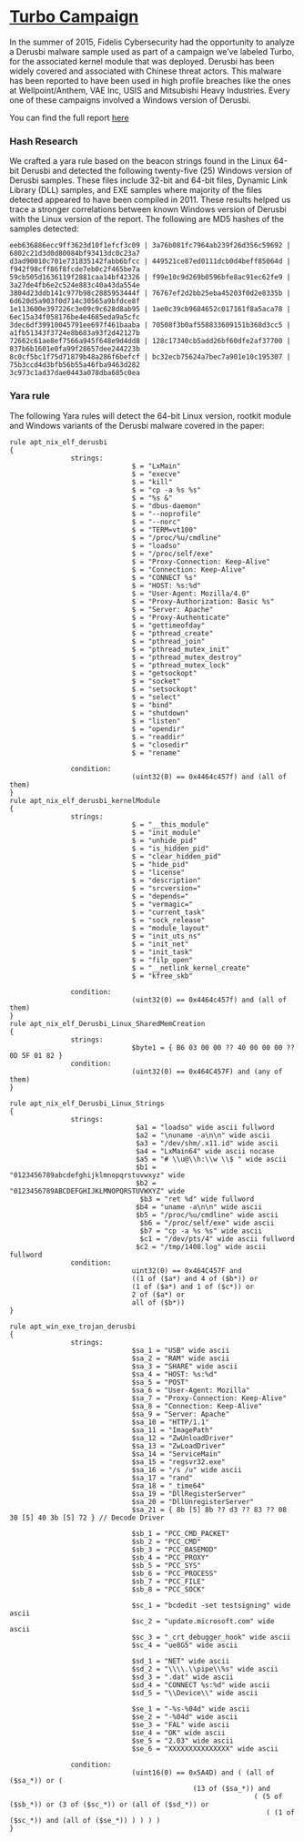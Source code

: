 # [Turbo Campaign](https://www.fidelissecurity.com/resources/turbo-campaign-featuring-derusbi-64-bit-linux)
In the summer of 2015, Fidelis Cybersecurity had the opportunity to analyze a Derusbi malware sample used as part of a campaign we’ve labeled Turbo, for the associated kernel module that was deployed. Derusbi has been widely covered and associated with Chinese threat actors. This malware has been reported to have been used in high profile breaches like the ones at Wellpoint/Anthem, VAE Inc, USIS and Mitsubishi Heavy Industries. Every one of these campaigns involved a Windows version of Derusbi.

You can find the full report [here](https://www.fidelissecurity.com/resources/turbo-campaign-featuring-derusbi-64-bit-linux)

### Hash Research
We crafted a yara rule based on the beacon strings found in the Linux 64-bit Derusbi and detected the following twenty-five (25) Windows version of Derusbi samples.  These files include 32-bit and 64-bit files, Dynamic Link Library (DLL) samples, and EXE samples where majority of the files detected appeared to have been compiled in 2011. These results helped us trace a stronger correlations between known Windows version of Derusbi with the Linux version of the report. The following are MD5 hashes of the samples detected:
 
	eeb636886ecc9ff3623d10f1efcf3c09 | 3a76b081fc7964ab239f26d356c59692 | 6802c21d3d0d80084bf93413dc0c23a7
	d3ad90010c701e731835142fabb6bfcc | 449521ce87ed0111dcb0d4beff85064d | f942f98cff86f8fcde7eb0c2f465be7a
	59cb505d1636119f2881caa14bf42326 | f99e10c9d269b0596bfe8ac91ec62fe9 | 3a27de4fb6e2c524e883c40a43da554e
	3804d23ddb141c977b98c2885953444f | 76767ef2d2bb25eba45203f0d2e8335b | 6d620d5a903f0d714c30565a9bfdce8f
	1e113600e397226c3e09c9c628d8ab95 | 1ae0c39cb9684652c017161f8a5aca78 | 6ec15a34f058176be4e4685eda9a5cfc
	3dec6df39910045791ee697f461baaba | 70508f3b0af558833609151b368d3cc5 | a1fb51343f3724e8b683a93f2d42127b
	72662c61ae8ef7566a945f648e9d4dd8 | 128c17340cb5add26bf60dfe2af37700 | 837b6b1601e0fa99f28657dee244223b
	8c0cf5bc1f75d71879b48a286f6befcf | bc32ecb75624a7bec7a901e10c195307 | 75b3ccd4d3bfb56b55a46fba9463d282
	3c973c1ad37dae0443a078dba685c0ea
 
 
 
### Yara rule
 
The following Yara rules will detect the 64-bit Linux version, rootkit module and Windows variants of the Derusbi malware covered in the paper:
 
	rule apt_nix_elf_derusbi
	{
	               strings:
	                              $ = "LxMain"
	                              $ = "execve"
	                              $ = "kill"
	                              $ = "cp -a %s %s"
	                              $ = "%s &"
	                              $ = "dbus-daemon"
	                              $ = "--noprofile"
	                              $ = "--norc"
	                              $ = "TERM=vt100"
	                              $ = "/proc/%u/cmdline"
	                              $ = "loadso"
	                              $ = "/proc/self/exe"
	                              $ = "Proxy-Connection: Keep-Alive"
	                              $ = "Connection: Keep-Alive"
	                              $ = "CONNECT %s"
	                              $ = "HOST: %s:%d"
	                              $ = "User-Agent: Mozilla/4.0"
	                              $ = "Proxy-Authorization: Basic %s"
	                              $ = "Server: Apache"
	                              $ = "Proxy-Authenticate"
	                              $ = "gettimeofday"
	                              $ = "pthread_create"
	                              $ = "pthread_join"
	                              $ = "pthread_mutex_init"
	                              $ = "pthread_mutex_destroy"
	                              $ = "pthread_mutex_lock"
	                              $ = "getsockopt"
	                              $ = "socket"
	                              $ = "setsockopt"
	                              $ = "select"
	                              $ = "bind"
	                              $ = "shutdown"
	                              $ = "listen"
	                              $ = "opendir"
	                              $ = "readdir"
	                              $ = "closedir"
	                              $ = "rename"
	 
	               condition:
	                              (uint32(0) == 0x4464c457f) and (all of them)
	}
	rule apt_nix_elf_derusbi_kernelModule
	{
	               strings:
	                              $ = "__this_module"  
	                              $ = "init_module"     
	                              $ = "unhide_pid"      
	                              $ = "is_hidden_pid"   
	                              $ = "clear_hidden_pid"
	                              $ = "hide_pid"
	                              $ = "license"
	                              $ = "description"
	                              $ = "srcversion="
	                              $ = "depends="
	                              $ = "vermagic="
	                              $ = "current_task"
	                              $ = "sock_release"
	                              $ = "module_layout"
	                              $ = "init_uts_ns"
	                              $ = "init_net"
	                              $ = "init_task"
	                              $ = "filp_open"
	                              $ = "__netlink_kernel_create"
	                              $ = "kfree_skb"
	 
	               condition:
	                              (uint32(0) == 0x4464c457f) and (all of them)
	}
	rule apt_nix_elf_Derusbi_Linux_SharedMemCreation
	{
	               strings:
	                              $byte1 = { B6 03 00 00 ?? 40 00 00 00 ?? 0D 5F 01 82 }
	               condition:
	                              (uint32(0) == 0x464C457F) and (any of them)
	}
	 
	rule apt_nix_elf_Derusbi_Linux_Strings
	{
	               strings:
	                               $a1 = "loadso" wide ascii fullword
	                               $a2 = "\nuname -a\n\n" wide ascii
	                               $a3 = "/dev/shm/.x11.id" wide ascii
	                               $a4 = "LxMain64" wide ascii nocase
	                               $a5 = "# \\u@\\h:\\w \\$ " wide ascii
	                               $b1 = "0123456789abcdefghijklmnopqrstuvwxyz" wide
	                               $b2 = "0123456789ABCDEFGHIJKLMNOPQRSTUVWXYZ" wide
	                                $b3 = "ret %d" wide fullword
	                               $b4 = "uname -a\n\n" wide ascii
	                               $b5 = "/proc/%u/cmdline" wide ascii
	                                $b6 = "/proc/self/exe" wide ascii
	                                $b7 = "cp -a %s %s" wide ascii
	                                $c1 = "/dev/pts/4" wide ascii fullword
	                               $c2 = "/tmp/1408.log" wide ascii fullword
	               condition:
	                              uint32(0) == 0x464C457F and
	                              ((1 of ($a*) and 4 of ($b*)) or
	                              (1 of ($a*) and 1 of ($c*)) or
	                              2 of ($a*) or
	                              all of ($b*))
	}
	 
	rule apt_win_exe_trojan_derusbi
	{
	               strings:
	                              $sa_1 = "USB" wide ascii
	                              $sa_2 = "RAM" wide ascii
	                              $sa_3 = "SHARE" wide ascii
	                              $sa_4 = "HOST: %s:%d"
	                              $sa_5 = "POST"
	                              $sa_6 = "User-Agent: Mozilla"
	                              $sa_7 = "Proxy-Connection: Keep-Alive"
	                              $sa_8 = "Connection: Keep-Alive"
	                              $sa_9 = "Server: Apache"
	                              $sa_10 = "HTTP/1.1"
	                              $sa_11 = "ImagePath"
	                              $sa_12 = "ZwUnloadDriver"
	                              $sa_13 = "ZwLoadDriver"
	                              $sa_14 = "ServiceMain"
	                              $sa_15 = "regsvr32.exe"
	                              $sa_16 = "/s /u" wide ascii
	                              $sa_17 = "rand"
	                              $sa_18 = "_time64"
	                              $sa_19 = "DllRegisterServer"
	                              $sa_20 = "DllUnregisterServer"
	                              $sa_21 = { 8b [5] 8b ?? d3 ?? 83 ?? 08 30 [5] 40 3b [5] 72 } // Decode Driver
	                        
	                              $sb_1 = "PCC_CMD_PACKET"
	                              $sb_2 = "PCC_CMD"
	                              $sb_3 = "PCC_BASEMOD"
	                              $sb_4 = "PCC_PROXY"
	                              $sb_5 = "PCC_SYS"
	                              $sb_6 = "PCC_PROCESS"
	                              $sb_7 = "PCC_FILE"
	                              $sb_8 = "PCC_SOCK"
	                             
	                              $sc_1 = "bcdedit -set testsigning" wide ascii
	                              $sc_2 = "update.microsoft.com" wide ascii
	                              $sc_3 = "_crt_debugger_hook" wide ascii
	                              $sc_4 = "ue8G5" wide ascii
	                             
	                              $sd_1 = "NET" wide ascii
	                              $sd_2 = "\\\\.\\pipe\\%s" wide ascii
	                              $sd_3 = ".dat" wide ascii
	                              $sd_4 = "CONNECT %s:%d" wide ascii
	                              $sd_5 = "\\Device\\" wide ascii
	                             
	                              $se_1 = "-%s-%04d" wide ascii
	                              $se_2 = "-%04d" wide ascii
	                              $se_3 = "FAL" wide ascii
	                              $se_4 = "OK" wide ascii
	                              $se_5 = "2.03" wide ascii
	                              $se_6 = "XXXXXXXXXXXXXXX" wide ascii
	 
	               condition:
	                              (uint16(0) == 0x5A4D) and ( (all of ($sa_*)) or (
	                                             (13 of ($sa_*)) and
	                                                            ( (5 of ($sb_*)) or (3 of ($sc_*)) or (all of ($sd_*)) or
	                                                               ( (1 of ($sc_*)) and (all of ($se_*)) ) ) ) )
	}
	 
